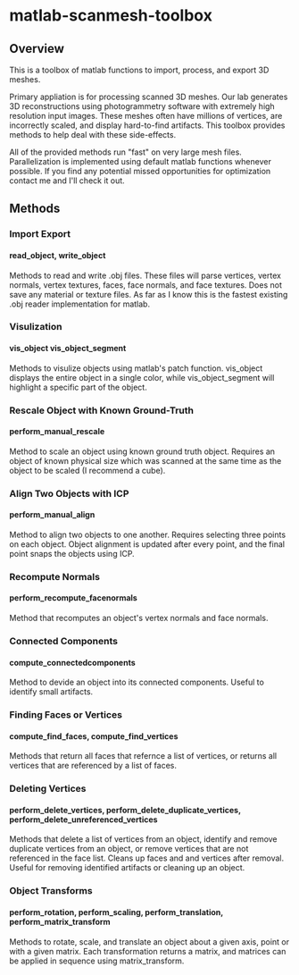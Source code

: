 # matlab-scanmesh-toolbox
## Overview
This is a toolbox of matlab functions to import, process, and export 3D meshes. 

Primary appliation is for processing scanned 3D meshes. Our lab generates 
3D reconstructions using photogrammetry software with extremely high resolution input images. 
These meshes often have millions of vertices, are incorrectly scaled, and display hard-to-find 
artifacts. This toolbox provides methods to help deal with these side-effects.

All of the provided methods run "fast" on very large mesh files. Parallelization is implemented using
default matlab functions whenever possible. If you find any potential missed opportunities for optimization 
contact me and I'll check it out.

## Methods
### Import Export
#### read_object, write_object
Methods to read and write .obj files. These files will parse vertices, vertex normals, vertex textures, 
faces, face normals, and face textures. Does not save any material or texture files. As far as I know
this is the fastest existing .obj reader implementation for matlab. 

### Visulization
#### vis_object vis_object_segment
Methods to visulize objects using matlab's patch function. vis_object displays the entire object in 
a single color, while vis_object_segment will highlight a specific part of the object. 

### Rescale Object with Known Ground-Truth
#### perform_manual_rescale
Method to scale an object using known ground truth object. Requires an object of known 
physical size which was scanned at the same time as the object to be scaled (I recommend a cube).

### Align Two Objects with ICP
#### perform_manual_align
Method to align two objects to one another. Requires selecting three points on each object. Object
alignment is updated after every point, and the final point snaps the objects using ICP.

### Recompute Normals
#### perform_recompute_facenormals
Method that recomputes an object's vertex normals and face normals.

### Connected Components
#### compute_connectedcomponents
Method to devide an object into its connected components. Useful to identify small artifacts. 

### Finding Faces or Vertices
#### compute_find_faces, compute_find_vertices
Methods that return all faces that refernce a list of vertices, or returns all vertices that are 
referenced by a list of faces. 

### Deleting Vertices
#### perform_delete_vertices, perform_delete_duplicate_vertices, perform_delete_unreferenced_vertices
Methods that delete a list of vertices from an object, identify and remove duplicate vertices 
from an object, or remove vertices that are not referenced in the face list. Cleans up faces and 
and vertices after removal. Useful for removing identified artifacts or cleaning up an object. 

### Object Transforms
#### perform_rotation, perform_scaling, perform_translation, perform_matrix_transform
Methods to rotate, scale, and translate an object about a given axis, point or with a given matrix. 
Each transformation returns a matrix, and matrices can be applied in sequence using matrix_transform.

